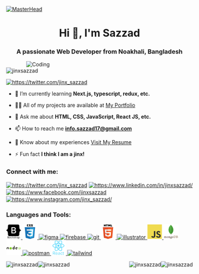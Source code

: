 [![MasterHead](https://miro.medium.com/v2/resize:fit:1400/format:webp/1*f3Jrn27ggVFkwy9fw_ExOg.jpeg)]()
<h1 align="center">Hi 👋, I'm Sazzad</h1>
<h3 align="center">A passionate Web Developer from Noakhali, Bangladesh</h3>
<img align="right" alt="Coding" width="450" src="https://miro.medium.com/v2/resize:fit:1360/0*7Q3yvSIv_t0ioJ-Z.gif">
<p align="left"> <img src="https://komarev.com/ghpvc/?username=jinxsazzad&label=Profile%20views&color=0e75b6&style=flat" alt="jinxsazzad" /> </p>

<p align="left"> <a href="https://twitter.com/https://twitter.com/jinx_sazzad" target="blank"><img src="https://img.shields.io/twitter/follow/jinx_sazzad?logo=twitter&style=for-the-badge" alt="https://twitter.com/jinx_sazzad" /></a> </p>

- 🌱 I’m currently learning **Next.js, typescript, redux, etc.**

- 👨‍💻 All of my projects are available at [My Portfolio](https://jinxsazzad.netlify.app/)

- 💬 Ask me about **HTML, CSS, JavaScript, React JS, etc.**

- 📫 How to reach me **info.sazzad17@gmail.com**

- 📄 Know about my experiences [Visit My Resume](https://drive.google.com/file/d/129Rp3p99HrAI7-FC8i6wxNOuOnpQNFdp/view?usp=drive_link)

- ⚡ Fun fact **I think I am a jinx!**

<h3 align="left">Connect with me:</h3>
<p align="left">
<a href="https://twitter.com/https://twitter.com/jinx_sazzad" target="blank"><img align="center" src="https://raw.githubusercontent.com/rahuldkjain/github-profile-readme-generator/master/src/images/icons/Social/twitter.svg" alt="https://twitter.com/jinx_sazzad" height="30" width="40" /></a>
<a href="https://linkedin.com/in/https://www.linkedin.com/in/jinxsazzad/" target="blank"><img align="center" src="https://raw.githubusercontent.com/rahuldkjain/github-profile-readme-generator/master/src/images/icons/Social/linked-in-alt.svg" alt="https://www.linkedin.com/in/jinxsazzad/" height="30" width="40" /></a>
<a href="https://fb.com/https://www.facebook.com/jinxsazzad" target="blank"><img align="center" src="https://raw.githubusercontent.com/rahuldkjain/github-profile-readme-generator/master/src/images/icons/Social/facebook.svg" alt="https://www.facebook.com/jinxsazzad" height="30" width="40" /></a>
<a href="https://instagram.com/https://www.instagram.com/jinx_sazzad/" target="blank"><img align="center" src="https://raw.githubusercontent.com/rahuldkjain/github-profile-readme-generator/master/src/images/icons/Social/instagram.svg" alt="https://www.instagram.com/jinx_sazzad/" height="30" width="40" /></a>
</p>

<h3 align="left">Languages and Tools:</h3>
<p align="left"> <a href="https://getbootstrap.com" target="_blank" rel="noreferrer"> <img src="https://raw.githubusercontent.com/devicons/devicon/master/icons/bootstrap/bootstrap-plain-wordmark.svg" alt="bootstrap" width="40" height="40"/> </a> <a href="https://www.w3schools.com/css/" target="_blank" rel="noreferrer"> <img src="https://raw.githubusercontent.com/devicons/devicon/master/icons/css3/css3-original-wordmark.svg" alt="css3" width="40" height="40"/> </a> <a href="https://www.figma.com/" target="_blank" rel="noreferrer"> <img src="https://www.vectorlogo.zone/logos/figma/figma-icon.svg" alt="figma" width="40" height="40"/> </a> <a href="https://firebase.google.com/" target="_blank" rel="noreferrer"> <img src="https://www.vectorlogo.zone/logos/firebase/firebase-icon.svg" alt="firebase" width="40" height="40"/> </a> <a href="https://git-scm.com/" target="_blank" rel="noreferrer"> <img src="https://www.vectorlogo.zone/logos/git-scm/git-scm-icon.svg" alt="git" width="40" height="40"/> </a> <a href="https://www.w3.org/html/" target="_blank" rel="noreferrer"> <img src="https://raw.githubusercontent.com/devicons/devicon/master/icons/html5/html5-original-wordmark.svg" alt="html5" width="40" height="40"/> </a> <a href="https://www.adobe.com/in/products/illustrator.html" target="_blank" rel="noreferrer"> <img src="https://www.vectorlogo.zone/logos/adobe_illustrator/adobe_illustrator-icon.svg" alt="illustrator" width="40" height="40"/> </a> <a href="https://developer.mozilla.org/en-US/docs/Web/JavaScript" target="_blank" rel="noreferrer"> <img src="https://raw.githubusercontent.com/devicons/devicon/master/icons/javascript/javascript-original.svg" alt="javascript" width="40" height="40"/> </a> <a href="https://www.mongodb.com/" target="_blank" rel="noreferrer"> <img src="https://raw.githubusercontent.com/devicons/devicon/master/icons/mongodb/mongodb-original-wordmark.svg" alt="mongodb" width="40" height="40"/> </a> <a href="https://nodejs.org" target="_blank" rel="noreferrer"> <img src="https://raw.githubusercontent.com/devicons/devicon/master/icons/nodejs/nodejs-original-wordmark.svg" alt="nodejs" width="40" height="40"/> </a> <a href="https://postman.com" target="_blank" rel="noreferrer"> <img src="https://www.vectorlogo.zone/logos/getpostman/getpostman-icon.svg" alt="postman" width="40" height="40"/> </a> <a href="https://reactjs.org/" target="_blank" rel="noreferrer"> <img src="https://raw.githubusercontent.com/devicons/devicon/master/icons/react/react-original-wordmark.svg" alt="react" width="40" height="40"/> </a> <a href="https://tailwindcss.com/" target="_blank" rel="noreferrer"> <img src="https://www.vectorlogo.zone/logos/tailwindcss/tailwindcss-icon.svg" alt="tailwind" width="40" height="40"/> </a> </p>

<p><a href="https://github.com/ryo-ma/github-profile-trophy"><img align="left" src="https://github-profile-trophy.vercel.app/?username=jinxsazzad" alt="jinxsazzad" /></a> </p>
<p><img align="right" src="https://github-readme-stats.vercel.app/api/top-langs?username=jinxsazzad&show_icons=true&locale=en&layout=compact" alt="jinxsazzad" /></p>
<p><img align="left" src="https://github-readme-stats.vercel.app/api?username=jinxsazzad&show_icons=true&locale=en" alt="jinxsazzad" /></p>
<p><img align="right" src="https://github-readme-streak-stats.herokuapp.com/?user=jinxsazzad&" alt="jinxsazzad" /></p>
